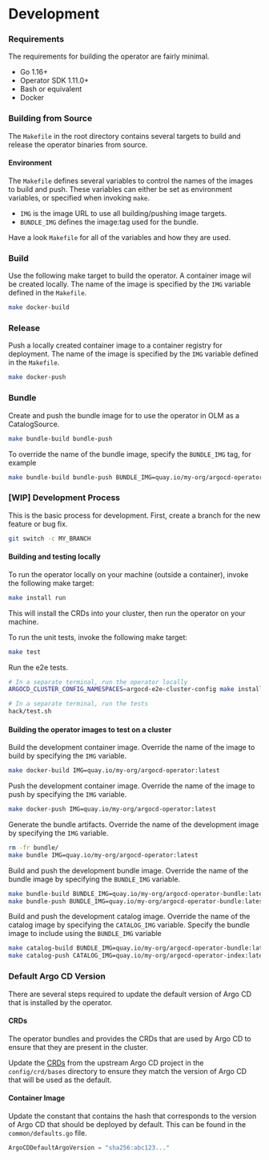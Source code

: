 
# Development

### Requirements

The requirements for building the operator are fairly minimal.

 * Go 1.16+
 * Operator SDK 1.11.0+
 * Bash or equivalent
 * Docker
 
### Building from Source

The `Makefile` in the root directory contains several targets to build and release the operator binaries from source.

#### Environment

The `Makefile` defines several variables to control the names of the images to build and push.
These variables can either be set as environment variables, or specified when invoking `make`.

 * `IMG` is the image URL to use all building/pushing image targets.
 * `BUNDLE_IMG` defines the image:tag used for the bundle.

Have a look `Makefile` for all of the variables and how they are used.

### Build

Use the following make target to build the operator. A container image wil be created locally. The name of the image is specified by the `IMG` variable defined in the `Makefile`.

``` bash
make docker-build
```

### Release

Push a locally created container image to a container registry for deployment.  The name of the image is specified by the `IMG` variable defined in the `Makefile`.

``` bash
make docker-push
```

### Bundle

Create and push the bundle image for to use the operator in OLM as a CatalogSource. 

``` bash
make bundle-build bundle-push
```
To override the name of the bundle image, specify the `BUNDLE_IMG` tag, for example

``` bash
make bundle-build bundle-push BUNDLE_IMG=quay.io/my-org/argocd-operator-bundle:latest
```

### [WIP] Development Process

This is the basic process for development. First, create a branch for the new feature or bug fix.

``` bash
git switch -c MY_BRANCH
```

#### Building and testing locally

To run the operator locally on your machine (outside a container), invoke the following make target:

``` bash
make install run
```

This will install the CRDs into your cluster, then run the operator on your machine.

To run the unit tests, invoke the following make target:

``` bash
make test
```

Run the e2e tests.

``` bash
# In a separate terminal, run the operator locally
ARGOCD_CLUSTER_CONFIG_NAMESPACES=argocd-e2e-cluster-config make install run

# In a separate terminal, run the tests
hack/test.sh
```

#### Building the operator images to test on a cluster

Build the development container image.
Override the name of the image to build by specifying the `IMG` variable.

``` bash
make docker-build IMG=quay.io/my-org/argocd-operator:latest
```

Push the development container image.
Override the name of the image to push by specifying the `IMG` variable.

``` bash
make docker-push IMG=quay.io/my-org/argocd-operator:latest
```

Generate the bundle artifacts.
Override the name of the development image by specifying the `IMG` variable.

``` bash
rm -fr bundle/
make bundle IMG=quay.io/my-org/argocd-operator:latest
```

Build and push the development bundle image.
Override the name of the bundle image by specifying the `BUNDLE_IMG` variable.

``` bash
make bundle-build BUNDLE_IMG=quay.io/my-org/argocd-operator-bundle:latest
make bundle-push BUNDLE_IMG=quay.io/my-org/argocd-operator-bundle:latest
```

Build and push the development catalog image.
Override the name of the catalog image by specifying the `CATALOG_IMG` variable.
Specify the bundle image to include using the `BUNDLE_IMG` variable
``` bash
make catalog-build BUNDLE_IMG=quay.io/my-org/argocd-operator-bundle:latest CATALOG_IMG=quay.io/my-org/argocd-operator-index:latest
make catalog-push CATALOG_IMG=quay.io/my-org/argocd-operator-index:latest
```

### Default Argo CD Version

There are several steps required to update the default version of Argo CD that is installed by the operator.

#### CRDs

The operator bundles and provides the CRDs that are used by Argo CD to ensure that they are present in the cluster.

Update the [CRDs][argocd_upstream_crds] from the upstream Argo CD project in the `config/crd/bases` directory to ensure they match the version of Argo CD that will be used as the default.

[podman_link]:https://podman.io
[argocd_upstream_crds]:https://github.com/argoproj/argo-cd/tree/master/manifests/crds

#### Container Image

Update the constant that contains the hash that corresponds to the version of Argo CD that should be deployed by default. This can be found in the `common/defaults.go` file.

```go
ArgoCDDefaultArgoVersion = "sha256:abc123..."
```
